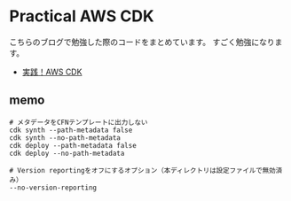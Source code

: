 # Practical AWS CDK

こちらのブログで勉強した際のコードをまとめています。
すごく勉強になります。
- [実践！AWS CDK](https://dev.classmethod.jp/articles/cdk-practice-1-introduction/)

## memo

```
# メタデータをCFNテンプレートに出力しない
cdk synth --path-metadata false
cdk synth --no-path-metadata
cdk deploy --path-metadata false
cdk deploy --no-path-metadata

# Version reportingをオフにするオプション（本ディレクトリは設定ファイルで無効済み）
--no-version-reporting
```